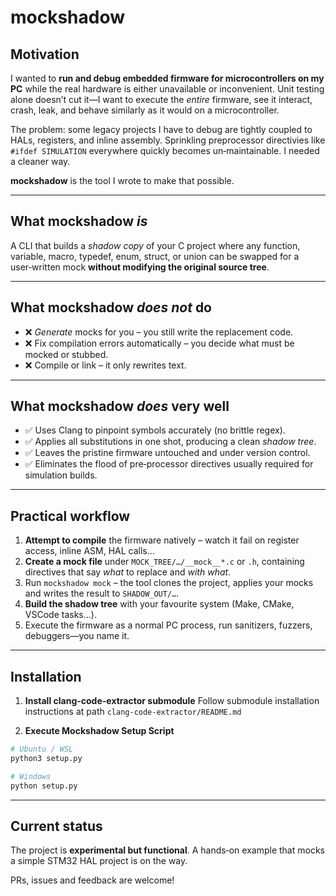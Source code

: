 # mockshadow

## Motivation
I wanted to **run and debug embedded firmware for microcontrollers on my PC** while the real hardware is either unavailable or inconvenient.  Unit testing alone doesn’t cut it—I want to execute the *entire* firmware, see it interact, crash, leak, and behave similarly as it would on a microcontroller.

The problem: some legacy projects I have to debug are tightly coupled to HALs, registers, and inline assembly. Sprinkling preprocessor directivies like `#ifdef SIMULATION` everywhere quickly becomes un‑maintainable.  I needed a cleaner way.

**mockshadow** is the tool I wrote to make that possible.

---

## What mockshadow *is*
A CLI that builds a *shadow copy* of your C project where any function, variable, macro, typedef, enum, struct, or union can be swapped for a user‑written mock **without modifying the original source tree**.

---

## What mockshadow *does not* do
* ❌ *Generate* mocks for you – you still write the replacement code.
* ❌ Fix compilation errors automatically – you decide what must be mocked or stubbed.
* ❌ Compile or link – it only rewrites text.

---

## What mockshadow *does* very well
* ✅ Uses Clang to pinpoint symbols accurately (no brittle regex).
* ✅ Applies all substitutions in one shot, producing a clean *shadow tree*.
* ✅ Leaves the pristine firmware untouched and under version control.
* ✅ Eliminates the flood of pre‑processor directives usually required for simulation builds.

---

## Practical workflow
1. **Attempt to compile** the firmware natively – watch it fail on register access, inline ASM, HAL calls…
2. **Create a mock file** under `MOCK_TREE/…/__mock__*.c` or `.h`, containing directives that say *what* to replace and *with what*.
3. Run `mockshadow mock` – the tool clones the project, applies your mocks and writes the result to `SHADOW_OUT/…`.
4. **Build the shadow tree** with your favourite system (Make, CMake, VSCode tasks…).
5. Execute the firmware as a normal PC process, run sanitizers, fuzzers, debuggers—you name it.

---

## Installation
1. **Install clang-code-extractor submodule**
    Follow submodule installation instructions at path `clang-code-extractor/README.md`

2. **Execute Mockshadow Setup Script**
```bash
# Ubuntu / WSL
python3 setup.py

# Windows
python setup.py
```

---

## Current status
The project is **experimental but functional**.  A hands‑on example that mocks a simple STM32 HAL project is on the way.

PRs, issues and feedback are welcome!
